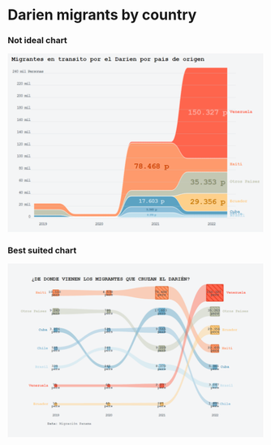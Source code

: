 # Darien migrants by country

### Not ideal chart

![Not best suited](public/not_ideal.png)

### Best suited chart

![Alt text](public/order_chart.png)
